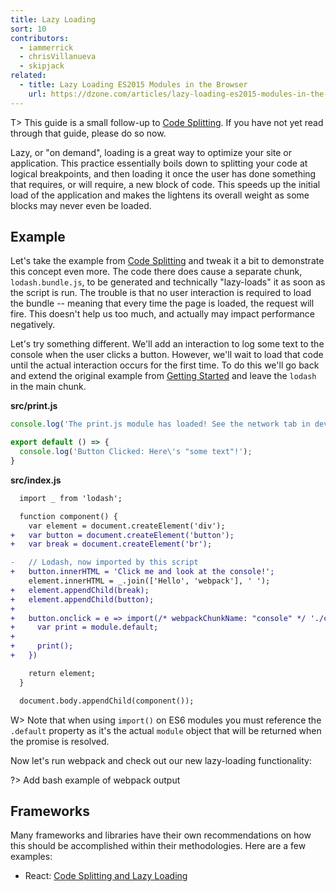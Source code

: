 ```yaml
---
title: Lazy Loading
sort: 10
contributors:
  - iammerrick
  - chrisVillanueva
  - skipjack
related:
  - title: Lazy Loading ES2015 Modules in the Browser
    url: https://dzone.com/articles/lazy-loading-es2015-modules-in-the-browser
---
```


T> This guide is a small follow-up to [Code Splitting](/guides/code-splitting). If you have not yet read through that guide, please do so now.

Lazy, or "on demand", loading is a great way to optimize your site or application. This practice essentially boils down to splitting your code at logical breakpoints, and then loading it once the user has done something that requires, or will require, a new block of code. This speeds up the initial load of the application and makes the lightens its overall weight as some blocks may never even be loaded.


## Example

Let's take the example from [Code Splitting](/guides/code-splitting#dynamic-imports) and tweak it a bit to demonstrate this concept even more. The code there does cause a separate chunk, `lodash.bundle.js`, to be generated and technically "lazy-loads" it as soon as the script is run. The trouble is that no user interaction is required to load the bundle -- meaning that every time the page is loaded, the request will fire. This doesn't help us too much, and actually may impact performance negatively.

Let's try something different. We'll add an interaction to log some text to the console when the user clicks a button. However, we'll wait to load that code until the actual interaction occurs for the first time. To do this we'll go back and extend the original example from [Getting Started](/guides/getting-started) and leave the `lodash` in the main chunk.

__src/print.js__

``` js
console.log('The print.js module has loaded! See the network tab in dev tools...');

export default () => {
  console.log('Button Clicked: Here\'s "some text"!');
}
```

__src/index.js__

``` diff
  import _ from 'lodash';

  function component() {
    var element = document.createElement('div');
+   var button = document.createElement('button');
+   var break = document.createElement('br');

-   // Lodash, now imported by this script
+   button.innerHTML = 'Click me and look at the console!';
    element.innerHTML = _.join(['Hello', 'webpack'], ' ');
+   element.appendChild(break);
+   element.appendChild(button);
+
+   button.onclick = e => import(/* webpackChunkName: "console" */ './console').then(module => {
+     var print = module.default;
+
+     print();
+   })

    return element;
  }

  document.body.appendChild(component());
```

W> Note that when using `import()` on ES6 modules you must reference the `.default` property as it's the actual `module` object that will be returned when the promise is resolved.

Now let's run webpack and check out our new lazy-loading functionality:

?> Add bash example of webpack output


## Frameworks

Many frameworks and libraries have their own recommendations on how this should be accomplished within their methodologies. Here are a few examples:

- React: [Code Splitting and Lazy Loading](https://reacttraining.com/react-router/web/guides/code-splitting)
